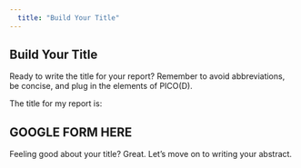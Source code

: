 ```yaml
---
  title: "Build Your Title"
---
```


## Build Your Title

Ready to write the title for your report? Remember to avoid abbreviations, be concise, and plug in the elements of PICO(D).

The title for my report is:

## GOOGLE FORM HERE

Feeling good about your title? Great. Let’s move on to writing your abstract.
